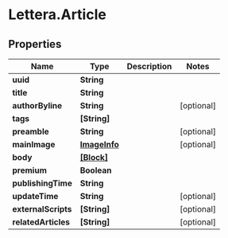 # Lettera.Article

## Properties

Name | Type | Description | Notes
------------ | ------------- | ------------- | -------------
**uuid** | **String** |  | 
**title** | **String** |  | 
**authorByline** | **String** |  | [optional] 
**tags** | **[String]** |  | 
**preamble** | **String** |  | [optional] 
**mainImage** | [**ImageInfo**](ImageInfo.md) |  | [optional] 
**body** | [**[Block]**](Block.md) |  | 
**premium** | **Boolean** |  | 
**publishingTime** | **String** |  | 
**updateTime** | **String** |  | [optional] 
**externalScripts** | **[String]** |  | [optional] 
**relatedArticles** | **[String]** |  | [optional] 


